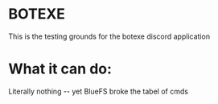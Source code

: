# BOTEXE
This is the testing grounds for the botexe discord application

# What it can do:
Literally nothing -- yet
BlueFS broke the tabel of cmds
